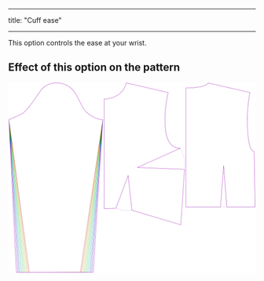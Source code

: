 - - -
title: "Cuff ease"
- - -

This option controls the ease at your wrist.

## Effect of this option on the pattern

![This image shows the effect of this option by superimposing several variants that have a different value for this option](breanna_cuffease_sample.svg "Effect of this option on the pattern")
